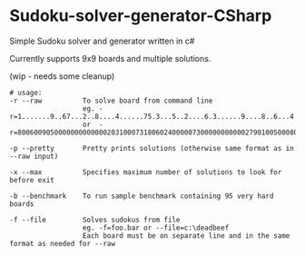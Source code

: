 # Sudoku-solver-generator-CSharp

Simple Sudoku solver and generator written in c#

Currently supports 9x9 boards and multiple solutions.

(wip - needs some cleanup)

```
# usage:
-r --raw          To solve board from command line
                  eg. -r=1.......9..67...2..8....4......75.3...5..2....6.3......9....8..6...4...1..25...6.
                  or  -r=800600905000000000000020310007318060240000073000000000002790100500080036003000000

-p --pretty       Pretty prints solutions (otherwise same format as in --raw input)

-x --max          Specifies maximum number of solutions to look for before exit

-b --benchmark    To run sample benchmark containing 95 very hard boards

-f --file         Solves sudokus from file
                  eg. -f=foo.bar or --file=c:\deadbeef
                  Each board must be on separate line and in the same format as needed for --raw
```
